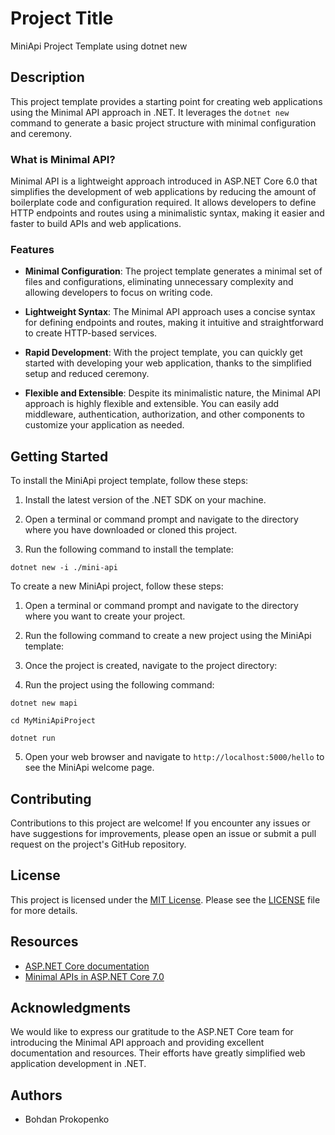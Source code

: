 ﻿# Project Title

MiniApi Project Template using dotnet new

## Description

This project template provides a starting point for creating web applications using the Minimal API approach in .NET. It leverages the `dotnet new` command to generate a basic project structure with minimal configuration and ceremony.

### What is Minimal API?

Minimal API is a lightweight approach introduced in ASP.NET Core 6.0 that simplifies the development of web applications by reducing the amount of boilerplate code and configuration required. It allows developers to define HTTP endpoints and routes using a minimalistic syntax, making it easier and faster to build APIs and web applications.

### Features

- **Minimal Configuration**: The project template generates a minimal set of files and configurations, eliminating unnecessary complexity and allowing developers to focus on writing code.

- **Lightweight Syntax**: The Minimal API approach uses a concise syntax for defining endpoints and routes, making it intuitive and straightforward to create HTTP-based services.

- **Rapid Development**: With the project template, you can quickly get started with developing your web application, thanks to the simplified setup and reduced ceremony.

- **Flexible and Extensible**: Despite its minimalistic nature, the Minimal API approach is highly flexible and extensible. You can easily add middleware, authentication, authorization, and other components to customize your application as needed.

## Getting Started

To install the MiniApi project template, follow these steps:

1. Install the latest version of the .NET SDK on your machine.

2. Open a terminal or command prompt and navigate to the directory where you have downloaded or cloned this project.

3. Run the following command to install the template:
```shell
dotnet new -i ./mini-api
```



To create a new MiniApi project, follow these steps:

1. Open a terminal or command prompt and navigate to the directory where you want to create your project.

2. Run the following command to create a new project using the MiniApi template:

3. Once the project is created, navigate to the project directory:

4. Run the project using the following command:
```shell
dotnet new mapi
```
```shell
cd MyMiniApiProject
```
```shell
dotnet run
```

5. Open your web browser and navigate to `http://localhost:5000/hello` to see the MiniApi welcome page.

## Contributing

Contributions to this project are welcome! If you encounter any issues or have suggestions for improvements, please open an issue or submit a pull request on the project's GitHub repository.

## License

This project is licensed under the [MIT License](LICENSE.txt). Please see the [LICENSE](LICENSE.txt) file for more details.

## Resources

- [ASP.NET Core documentation](https://docs.microsoft.com/aspnet/core)
- [Minimal APIs in ASP.NET Core 7.0](https://learn.microsoft.com/en-us/aspnet/core/fundamentals/minimal-apis/overview?view=aspnetcore-7.0)

## Acknowledgments

We would like to express our gratitude to the ASP.NET Core team for introducing the Minimal API approach and providing excellent documentation and resources. Their efforts have greatly simplified web application development in .NET.

## Authors

- Bohdan Prokopenko
